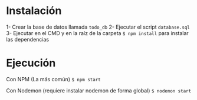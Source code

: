 # Instalación

1- Crear la base de datos llamada `todo_db`
2- Ejecutar el script `database.sql`
3- Ejecutar en el CMD y en la raíz de la carpeta `$ npm install` para instalar las dependencias


# Ejecución
Con NPM (La más común)
`$ npm start`

Con Nodemon (requiere instalar nodemon de forma global)
`$ nodemon start`
